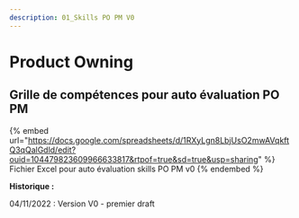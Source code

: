 ```yaml
---
description: 01_Skills PO PM V0
---
```


# Product Owning

## Grille de compétences pour auto évaluation PO PM&#x20;

{% embed url="https://docs.google.com/spreadsheets/d/1RXyLgn8LbjUsO2mwAVqkftQ3qQalGdld/edit?ouid=104479823609966633817&rtpof=true&sd=true&usp=sharing" %}
Fichier Excel pour auto évaluation skills PO PM v0&#x20;
{% endembed %}

**Historique :**&#x20;

04/11/2022 : Version V0 - premier draft&#x20;



